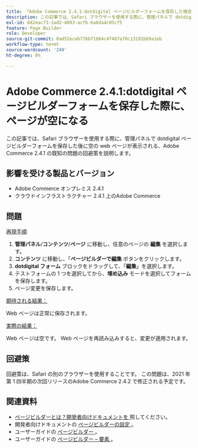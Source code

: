 ```yaml
---
title: 「Adobe Commerce 2.4.1:dotdigital ページビルダーフォームを保存した場合のページが空になる」
description: この記事では、Safari ブラウザーを使用する際に、管理パネルで dotdigital ページビルダーフォームを保存した後に空の web ページが表示される、Adobe Commerce 2.4.1 の既知の問題の回避策を説明します。
exl-id: 682eac73-1ad2-4093-acfb-6a8da4c05cf5
feature: Page Builder
role: Developer
source-git-commit: 0ad52eceb776b71604c4f467a70c13191bb9a1eb
workflow-type: tm+mt
source-wordcount: '249'
ht-degree: 0%

---
```


# Adobe Commerce 2.4.1:dotdigital ページビルダーフォームを保存した際に、ページが空になる

この記事では、Safari ブラウザーを使用する際に、管理パネルで dotdigital ページビルダーフォームを保存した後に空の web ページが表示される、Adobe Commerce 2.4.1 の既知の問題の回避策を説明します。

## 影響を受ける製品とバージョン

* Adobe Commerce オンプレミス 2.4.1
* クラウドインフラストラクチャー 2.4.1 上のAdobe Commerce

## 問題

<u> 再現手順 </u>

1. **管理パネル**/**コンテンツ**/**ページ** に移動し、任意のページの **編集** を選択します。
1. **コンテンツ** に移動し、「**ページビルダーで編集** ボタンをクリックします。
1. **dotdigital フォーム** ブロックをドラッグして、「**編集**」を選択します。
1. テストフォームの 1 つを選択してから、**埋め込み** モードを選択してフォームを保存します。
1. ページ変更を保存します。

<u> 期待される結果：</u>

Web ページは正常に保存されます。

<u> 実際の結果：</u>

Web ページは空です。 Web ページを再読み込みすると、変更が適用されます。

## 回避策

回避策は、Safari の別のブラウザーを使用することです。 この問題は、2021 年第 1 四半期の次回リリースのAdobe Commerce 2.4.2 で修正される予定です。

## 関連資料

* [ ページビルダーとは？開発者向けドキュメントを ](https://devdocs.magento.com/page-builder/docs/) 照してください。
* 開発者向けドキュメントの [ ページビルダーの設定 ](https://experienceleague.adobe.com/docs/commerce-admin/page-builder/setup.html)。
* ユーザーガイドの [ ページビルダー ](https://docs.magento.com/user-guide/cms/page-builder.html)。
* ユーザーガイドの [ ページビルダー – 要素 ](https://docs.magento.com/user-guide/cms/page-builder-elements.html)。
